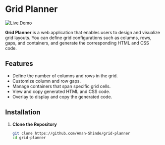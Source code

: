 # Grid Planner
[![Live Demo](https://img.shields.io/badge/Live%20Demo-View%20Here-green)](https://aman-shinde.github.io/grid-planner/)

**Grid Planner** is a web application that enables users to design and visualize grid layouts. You can define grid configurations such as columns, rows, gaps, and containers, and generate the corresponding HTML and CSS code.

## Features

- Define the number of columns and rows in the grid.
- Customize column and row gaps.
- Manage containers that span specific grid cells.
- View and copy generated HTML and CSS code.
- Overlay to display and copy the generated code.

## Installation

1. **Clone the Repository**

   ```bash
   git clone https://github.com/Aman-Shinde/grid-planner
   cd grid-planner
